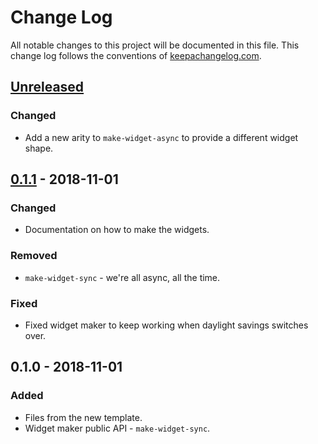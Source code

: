 # Change Log
All notable changes to this project will be documented in this file. This change log follows the conventions of [keepachangelog.com](http://keepachangelog.com/).

## [Unreleased]
### Changed
- Add a new arity to `make-widget-async` to provide a different widget shape.

## [0.1.1] - 2018-11-01
### Changed
- Documentation on how to make the widgets.

### Removed
- `make-widget-sync` - we're all async, all the time.

### Fixed
- Fixed widget maker to keep working when daylight savings switches over.

## 0.1.0 - 2018-11-01
### Added
- Files from the new template.
- Widget maker public API - `make-widget-sync`.

[Unreleased]: https://github.com/your-name/higher-angler/compare/0.1.1...HEAD
[0.1.1]: https://github.com/your-name/higher-angler/compare/0.1.0...0.1.1
